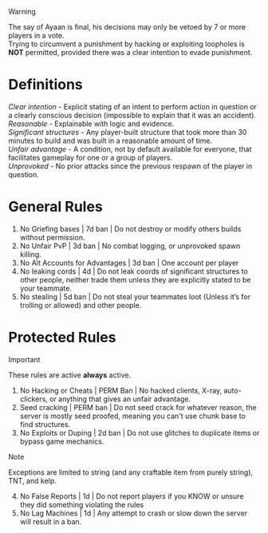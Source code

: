 > [!WARNING]
> The say of Ayaan is final, his decisions may only be vetoed by 7 or more players in a vote.\
> Trying to circumvent a punishment by hacking or exploiting loopholes is **NOT** permitted, provided there was a clear intention to evade punishment.
# Definitions
*Clear intention* - Explicit stating of an intent to perform action in question or a clearly conscious decision (impossible to explain that it was an accident).\
*Reasonable* - Explainable with logic and evidence.\
*Significant structures* - Any player-built structure that took more than 30 minutes to build and was built in a reasonable amount of time.\
*Unfair advantage* - A condition, not by default available for everyone, that facilitates gameplay for one or a group of players.\
*Unprovoked* - No prior attacks since the previous respawn of the player in question.
# General Rules
1. No Griefing bases | 7d ban | Do not destroy or modify others builds without permission.
2. No Unfair PvP | 3d ban | No combat logging, or unprovoked spawn killing.
3. No Alt Accounts for Advantages | 3d ban | One account per player
4. No leaking cords | 4d | Do not leak coords of significant structures to other people, neither trade them unless they are explicitly stated to be your teammate.
5. No stealing | 5d ban | Do not steal your teammates loot (Unless it’s for trolling or allowed) and other people.
# Protected Rules
> [!IMPORTANT]
> These rules are active **always** active.
1. No Hacking or Cheats | PERM Ban | No hacked clients, X-ray, auto-clickers, or anything that gives an unfair advantage.
2. Seed cracking | PERM ban | Do not seed crack for whatever reason, the server is mostly seed proofed, meaning you can't use chunk base to find structures.
3. No Exploits or Duping | 2d ban | Do not use glitches to duplicate items or bypass game mechanics.
> [!NOTE]
> Exceptions are limited to string (and any craftable item from purely string), TNT, and kelp.
4. No False Reports | 1d | Do not report players if you KNOW or unsure they did something violating the rules
5. No Lag Machines | 1d | Any attempt to crash or slow down the server will result in a ban.
